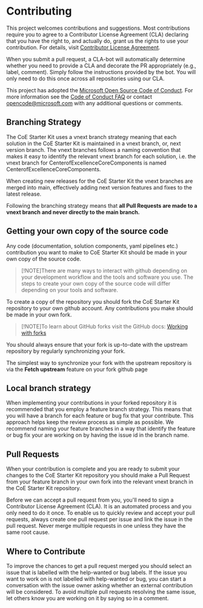 # Contributing

This project welcomes contributions and suggestions. Most contributions require you to
agree to a Contributor License Agreement (CLA) declaring that you have the right to,
and actually do, grant us the rights to use your contribution. For details, visit
[Contributor License Agreement](https://cla.opensource.microsoft.com/).

When you submit a pull request, a CLA-bot will automatically determine whether you need
to provide a CLA and decorate the PR appropriately (e.g., label, comment). Simply follow the
instructions provided by the bot. You will only need to do this once across all repositories using our CLA.

This project has adopted the [Microsoft Open Source Code of Conduct](https://opensource.microsoft.com/codeofconduct/).
For more information see the [Code of Conduct FAQ](https://opensource.microsoft.com/codeofconduct/faq/)
or contact [opencode@microsoft.com](mailto:opencode@microsoft.com) with any additional questions or comments.

## Branching Strategy

The CoE Starter Kit uses a vnext branch strategy meaning that each solution in the CoE Starter Kit is maintained in a vnext branch, or, next version branch. The vnext branches follows a naming convention that makes it easy to identify the relevant vnext branch for each solution, i.e. the vnext branch for CenterofExcellenceCoreComponents is named CenterofExcellenceCoreComponents.

When creating new releases for the CoE Starter Kit the vnext branches are merged into main, effectively adding next version features and fixes to the latest release.

Following the branching strategy means that **all Pull Requests are made to a vnext branch and never directly to the main branch.**

## Getting your own copy of the source code

Any code (documentation, solution components, yaml pipelines etc.) contribution you want to make to CoE Starter Kit should be made in your own copy of the source code.

> [!NOTE]There are many ways to interact with github depending on your development workflow and the tools and software you use. The steps to create your own copy of the source code will differ depending on your tools and software.

To create a copy of the repository you should fork the CoE Starter Kit repository to your own github account.
Any contributions you make should be made in your own fork.

> [!NOTE]To learn about GitHub forks visit the GitHub docs: [Working with forks](https://docs.github.com/en/github/collaborating-with-pull-requests/working-with-forks/about-forks)

You should always ensure that your fork is up-to-date with the upstream repository by regularly synchronizing your fork.

The simplest way to synchronize your fork with the upstream repository is via the **Fetch upstream** feature on your fork github page

## Local branch strategy

When implementing your contributions in your forked repository it is recommended that you employ a feature branch strategy. This means that you will have a branch for each feature or bug fix that your contribute. This approach helps keep the review process as simple as possible.
We recommend naming your feature branches in a way that identify the feature or bug fix your are working on by having the issue id in the branch name.

## Pull Requests

When your contribution is complete and you are ready to submit your changes to the CoE Starter Kit repository you should make a Pull Request from your feature branch in your own fork into the relevant vnext branch in the CoE Starter Kit repository.

Before we can accept a pull request from you, you'll need to sign a Contributor License Agreement (CLA). It is an automated process and you only need to do it once.
To enable us to quickly review and accept your pull requests, always create one pull request per issue and link the issue in the pull request. Never merge multiple requests in one unless they have the same root cause.

## Where to Contribute

To improve the chances to get a pull request merged you should select an issue that is labelled with the help-wanted or bug labels. If the issue you want to work on is not labelled with help-wanted or bug, you can start a conversation with the issue owner asking whether an external contribution will be considered.
To avoid multiple pull requests resolving the same issue, let others know you are working on it by saying so in a comment.
